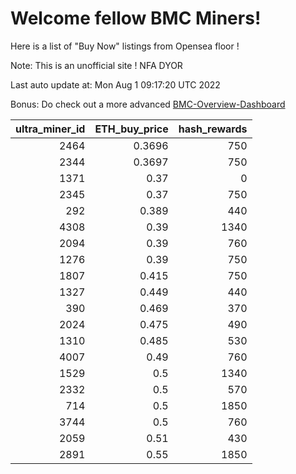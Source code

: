 # Welcome fellow BMC Miners!
Here is a list of "Buy Now" listings from Opensea floor !

Note: This is an unofficial site ! NFA DYOR

Last auto update at: Mon Aug  1 09:17:20 UTC 2022

Bonus: Do check out a more advanced [BMC-Overview-Dashboard](https://dune.com/defifunk/BMC-Overview-Dashboard)


|   ultra_miner_id |   ETH_buy_price |   hash_rewards |
|-----------------:|----------------:|---------------:|
|             2464 |          0.3696 |            750 |
|             2344 |          0.3697 |            750 |
|             1371 |          0.37   |              0 |
|             2345 |          0.37   |            750 |
|              292 |          0.389  |            440 |
|             4308 |          0.39   |           1340 |
|             2094 |          0.39   |            760 |
|             1276 |          0.39   |            750 |
|             1807 |          0.415  |            750 |
|             1327 |          0.449  |            440 |
|              390 |          0.469  |            370 |
|             2024 |          0.475  |            490 |
|             1310 |          0.485  |            530 |
|             4007 |          0.49   |            760 |
|             1529 |          0.5    |           1340 |
|             2332 |          0.5    |            570 |
|              714 |          0.5    |           1850 |
|             3744 |          0.5    |            760 |
|             2059 |          0.51   |            430 |
|             2891 |          0.55   |           1850 |